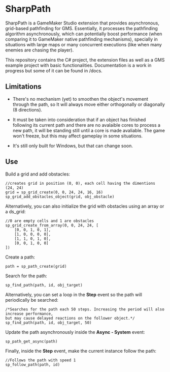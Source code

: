 # SharpPath

SharpPath is  a GameMaker Studio extension that provides asynchronous, grid-based pathfinding for GMS. Essentially, it processes the pathfinding algorithm asynchronously, which can potentially boost performance (when comparing it to GameMaker native pathfinding mechanisms), specially in situations with large maps or many concurrent executions (like when many enemies are chasing the player).

This repository contains the C# project, the extension files as well as a GMS example project with basic functionalities. Documentation is a work in progress but some of it can be found in /docs.

## Limitations

- There's no mechanism (yet) to smoothen the object's movement through the path, so It will always move either orthogonally or diagonally (8 directions).

- It must be taken into consideration that if an object has finished following its current path and there are no avalaible cores to process a new path, it will be standing still until a core is made avaliable. The game won't freeze, but this may affect gameplay in some situations.

- It's still only built for Windows, but that can change soon.

## Use

Build a grid and add obstacles:

```gml
//creates grid in position (0, 0), each cell having the dimentions (24, 24) 
grid = sp_grid_create(0, 0, 24, 24, 16, 16)
sp_grid_add_obstacles_object(grid, obj_obstacle)
```

Alternatively, you can also initialize the grid with obstacles using an array or a ds_grid:

```gml
//0 are empty cells and 1 are obstacles
sp_grid_create_from_array(0, 0, 24, 24, [
	[0, 0, 1, 0, 1],
	[1, 0, 0, 0, 0],
	[1, 1, 0, 1, 0],
	[0, 0, 1, 0, 0]
])
```

Create a path:

```gml
path = sp_path_create(grid)
```

Search for the path:

```gml
sp_find_path(path, id, obj_target)
```

Alternatively, you can set a loop in the **Step** event so the path will periodically be searched:

```gml
/*Searches for the path each 50 steps. Increasing the period will also increase performance,
but may cause delayed reactions on the follower object.*/
sp_find_path(path, id, obj_target, 50)
```

Update the path asynchronously inside the **Async - System** event:

```gml
sp_path_get_async(path)
```

Finally, inside the **Step** event, make the current instance follow the path:

```gml
//Follows the path with speed 1
sp_follow_path(path, id)
```


